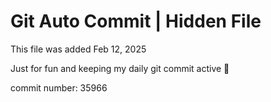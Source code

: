 # Git Auto Commit | Hidden File

This file was added Feb 12, 2025

Just for fun and keeping my daily git commit active 🤪

commit number: 35966
